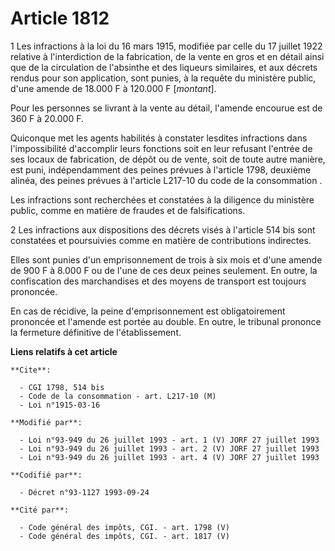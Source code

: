 # Article 1812

1  Les infractions à la loi du 16 mars 1915, modifiée par celle du 17 juillet 1922 relative à l'interdiction de la
fabrication, de la vente en gros et en détail ainsi que de la circulation de l'absinthe et des liqueurs similaires, et aux
décrets rendus pour son application, sont punies, à la requête du ministère public, d'une amende de 18.000 F à 120.000 F
[*montant*].

Pour les personnes se livrant à la vente au détail, l'amende encourue est de 360 F à 20.000 F.

Quiconque met les agents habilités à constater lesdites infractions dans l'impossibilité d'accomplir leurs fonctions soit en
leur refusant l'entrée de ses locaux de fabrication, de dépôt ou de vente, soit de toute autre manière, est puni,
indépendamment des peines prévues à l'article 1798, deuxième alinéa, des peines prévues à l'article L217-10 du code de la
consommation .

Les infractions sont recherchées et constatées à la diligence du ministère public, comme en matière de fraudes et de
falsifications.

2  Les infractions aux dispositions des décrets visés à l'article 514 bis sont constatées et poursuivies comme en matière de
contributions indirectes.

Elles sont punies d'un emprisonnement de trois à six mois et d'une amende de 900 F à 8.000 F ou de l'une de ces deux peines
seulement. En outre, la confiscation des marchandises et des moyens de transport est toujours prononcée.

En cas de récidive, la peine d'emprisonnement est obligatoirement prononcée et l'amende est portée au double. En outre, le
tribunal prononce la fermeture définitive de l'établissement.

**Liens relatifs à cet article**

	**Cite**:

	  - CGI 1798, 514 bis
	  - Code de la consommation - art. L217-10 (M)
	  - Loi n°1915-03-16

	**Modifié par**:

	  - Loi n°93-949 du 26 juillet 1993 - art. 1 (V) JORF 27 juillet 1993
	  - Loi n°93-949 du 26 juillet 1993 - art. 2 (V) JORF 27 juillet 1993
	  - Loi n°93-949 du 26 juillet 1993 - art. 4 (V) JORF 27 juillet 1993

	**Codifié par**:

	  - Décret n°93-1127 1993-09-24

	**Cité par**:

	  - Code général des impôts, CGI. - art. 1798 (V)
	  - Code général des impôts, CGI. - art. 1817 (V)
